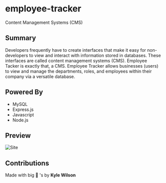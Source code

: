 # employee-tracker
Content Management Systems (CMS)

## Summary 
Developers frequently have to create interfaces that make it easy for non-developers to view and interact with information stored in databases. These interfaces are called content management systems (CMS). Employee Tacker is exactly that, a CMS. Employee Tracker allows businesses (users) to view and manage the departments, roles, and employees within their company via a versatile database.

## Powered By
- MySQL 
- Express.js
- Javascript
- Node.js

## Preview
![Site](demo/preview.gif) 

## Contributions 
Made with big 🧠 's by **Kyle Wilson**
